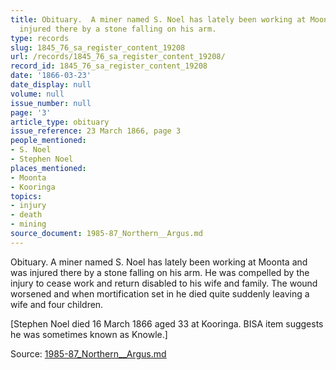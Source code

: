 ```yaml
---
title: Obituary.  A miner named S. Noel has lately been working at Moonta and was
  injured there by a stone falling on his arm.
type: records
slug: 1845_76_sa_register_content_19208
url: /records/1845_76_sa_register_content_19208/
record_id: 1845_76_sa_register_content_19208
date: '1866-03-23'
date_display: null
volume: null
issue_number: null
page: '3'
article_type: obituary
issue_reference: 23 March 1866, page 3
people_mentioned:
- S. Noel
- Stephen Noel
places_mentioned:
- Moonta
- Kooringa
topics:
- injury
- death
- mining
source_document: 1985-87_Northern__Argus.md
---
```


Obituary.  A miner named S. Noel has lately been working at Moonta and was injured there by a stone falling on his arm.  He was compelled by the injury to cease work and return disabled to his wife and family.  The wound worsened and when mortification set in he died quite suddenly leaving a wife and four children.

[Stephen Noel died 16 March 1866 aged 33 at Kooringa.  BISA item suggests he was sometimes known as Knowle.]

Source: [1985-87_Northern__Argus.md](/downloads/markdown/1985-87_Northern__Argus.md)
